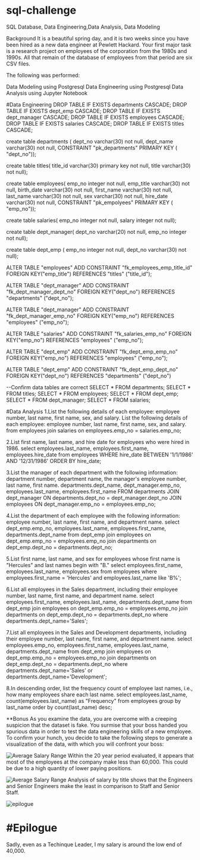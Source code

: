 # sql-challenge
SQL Database, Data Engineering,Data Analysis, Data Modeling

Background
It is a beautiful spring day, and it is two weeks since you have been hired as a new data engineer at Pewlett Hackard. Your first major task is a research project on employees of the corporation from the 1980s and 1990s. All that remain of the database of employees from that period are six CSV files.

The following was performed:

Data Modeling using Postgresql
Data Engineering using Postgresql
Data Analysis using Jupyter Notebook

#Data Engineering
DROP TABLE IF EXISTS departments CASCADE;
DROP TABLE IF EXISTS dept_emp CASCADE;
DROP TABLE IF EXISTS dept_manager CASCADE;
DROP TABLE IF EXISTS employees CASCADE;
DROP TABLE IF EXISTS salaries CASCADE;
DROP TABLE IF EXISTS titles CASCADE;


create table departments (
	dept_no varchar(30) not null,
	dept_name varchar(30) not null,
	CONSTRAINT "pk_departments" PRIMARY KEY (
        "dept_no"));
		
create table titles(
    title_id varchar(30) primary key not null,
    title varchar(30) not null);

create table employees(
   emp_no integer not null,
   emp_title varchar(30) not null,
   birth_date varchar(30) not null,
   first_name varchar(30) not null,
   last_name varchar(30) not null,
   sex varchar(30) not null,
   hire_date varchar(30) not null,
   CONSTRAINT "pk_empolyees" PRIMARY KEY (
        "emp_no"));
		
create table salaries(
   emp_no integer  not null,
   salary integer not null);

create table dept_manager(
	dept_no varchar(20) not null,
	emp_no integer not null);

create table dept_emp (
	emp_no integer not null,
	dept_no varchar(30) not null);

ALTER TABLE "employees" ADD CONSTRAINT "fk_employees_emp_title_id" FOREIGN KEY("emp_title")
REFERENCES "titles" ("title_id");

ALTER TABLE "dept_manager" ADD CONSTRAINT "fk_dept_manager_dept_no" FOREIGN KEY("dept_no")
REFERENCES "departments" ("dept_no");

ALTER TABLE "dept_manager" ADD CONSTRAINT "fk_dept_manager_emp_no" FOREIGN KEY("emp_no")
REFERENCES "employees" ("emp_no");

ALTER TABLE "salaries" ADD CONSTRAINT "fk_salaries_emp_no" FOREIGN KEY("emp_no")
REFERENCES "employees" ("emp_no");

ALTER TABLE "dept_emp" ADD CONSTRAINT "fk_dept_emp_emp_no" FOREIGN KEY("emp_no")
REFERENCES "employees" ("emp_no");

ALTER TABLE "dept_emp" ADD CONSTRAINT "fk_dept_emp_dept_no" FOREIGN KEY("dept_no")
REFERENCES "departments" ("dept_no")

--Confirm data tables are correct
SELECT * FROM departments;
SELECT * FROM titles;
SELECT * FROM employees;
SELECT * FROM dept_emp;
SELECT * FROM dept_manager;
SELECT * FROM salaries;

#Data Analysis
1.List the following details of each employee: employee number, last name, first name, sex, and salary.
List the following details of each employee: employee number, last name, first name, sex, and salary.
from employees
join salaries
on employees.emp_no = salaries.emp_no;

2.List first name, last name, and hire date for employees who were hired in 1986.
select employees.last_name, 
employees.first_name, 
employees.hire_date
from employees
WHERE hire_date BETWEEN '1/1/1986' AND '12/31/1986'
ORDER BY hire_date;


3.List the manager of each department with the following information: department number, department name, the manager's employee number, last name, first name.
 departments.dept_name, 
 dept_manager.emp_no, 
 employees.last_name, 
 employees.first_name
FROM departments
JOIN dept_manager
ON departments.dept_no = dept_manager.dept_no
JOIN employees
ON dept_manager.emp_no = employees.emp_no;

4.List the department of each employee with the following information: employee number, last name, first name, and department name.
select dept_emp.emp_no,
employees.last_name,
employees.first_name,
departments.dept_name
from dept_emp
join employees
on dept_emp.emp_no = employees.emp_no
join departments
on dept_emp.dept_no = departments.dept_no;

5.List first name, last name, and sex for employees whose first name is "Hercules" and last names begin with "B."
select employees.first_name,
employees.last_name,
employees.sex
from employees
where employees.first_name = 'Hercules' 
and employees.last_name like 'B%'; 

6.List all employees in the Sales department, including their employee number, last name, first name, and department name.
select employees.first_name, 
employees.last_name,
departments.dept_name
from dept_emp
join employees
on dept_emp.emp_no = employees.emp_no
join departments
on dept_emp.dept_no = departments.dept_no
where departments.dept_name='Sales';

7.List all employees in the Sales and Development departments, including their employee number, last name, first name, and department name.
select employees.emp_no,
employees.first_name, 
employees.last_name,
departments.dept_name
from dept_emp
join employees
on dept_emp.emp_no = employees.emp_no
join departments
on dept_emp.dept_no = departments.dept_no
where departments.dept_name='Sales'
or departments.dept_name='Development';

8.In descending order, list the frequency count of employee last names, i.e., how many employees share each last name.
select employees.last_name,
count(employees.last_name) as "Frequency"
from employees
group by last_name
order by
count(last_name) desc;

**Bonus
As you examine the data, you are overcome with a creeping suspicion that the dataset is fake. You surmise that your boss handed you spurious data in order to test the data engineering skills of a new employee. To confirm your hunch, you decide to take the following steps to generate a visualization of the data, with which you will confront your boss:


![Average Salary Range](https://user-images.githubusercontent.com/89175197/142142107-4cdf2352-0fb1-49c6-a5f2-d05320998f40.png)
Within the 20 year period evaluated, it appears that most of the employees at the company make less than 60,000. This could be due to a high quantity of lower paying positions.

![Average Salary Range](https://user-images.githubusercontent.com/89175197/142142111-3c50e87e-541c-4f62-85c8-d6a607f5b83d.png)
Analysis of salary by title shows that the Engineers and Senior Engineers make the least in comparison to Staff and Senior Staff. 

![epilogue](https://user-images.githubusercontent.com/89175197/142142270-89128865-b5d8-4b34-be38-e54d3ae0aae2.PNG)
# #Epilogue
Sadly, even as a Techinque Leader, I my salary is around the low end of 40,000.
